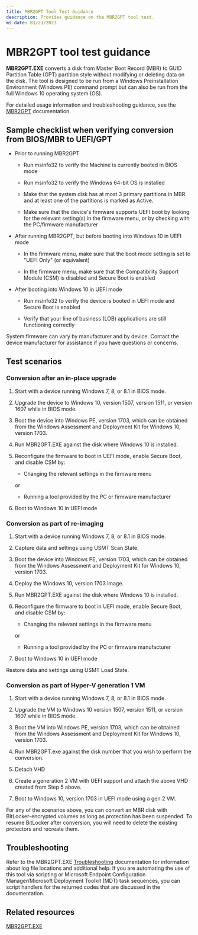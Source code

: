 ```yaml
---
title: MBR2GPT Tool Test Guidance
description: Provides guidance on the MBR2GPT tool test.
ms.date: 03/23/2023
---
```


# MBR2GPT tool test guidance

**MBR2GPT.EXE** converts a disk from Master Boot Record (MBR) to GUID Partition Table (GPT) partition style without modifying or deleting data on the disk. The tool is designed to be run from a Windows Preinstallation Environment (Windows PE) command prompt but can also be run from the full Windows 10 operating system (OS).

For detailed usage information and troubleshooting guidance, see the [MBR2GPT](/windows/deployment/mbr-to-gpt) documentation.

## Sample checklist when verifying conversion from BIOS/MBR to UEFI/GPT

- Prior to running MBR2GPT

  - Run msinfo32 to verify the Machine is currently booted in BIOS mode

  - Run msinfo32 to verify the Windows 64-bit OS is installed

  - Make that the system disk has at most 3 primary partitions in MBR and at least one of the partitions is marked as Active.

  - Make sure that the device's firmware supports UEFI boot by looking for the relevant setting(s) in the firmware menu, or by checking with the PC/firmware manufacturer

- After running MBR2GPT, but before booting into Windows 10 in UEFI mode

  - In the firmware menu, make sure that the boot mode setting is set to "UEFI Only" (or equivalent)

  - In the firmware menu, make sure that the Compatibility Support Module (CSM) is disabled and Secure Boot is enabled

- After booting into Windows 10 in UEFI mode

  - Run msinfo32 to verify the device is booted in UEFI mode and Secure Boot is enabled

  - Verify that your line of business (LOB) applications are still functioning correctly

System firmware can vary by manufacturer and by device. Contact the device manufacturer for assistance if you have questions or concerns.

## Test scenarios

### Conversion after an in-place upgrade

1. Start with a device running Windows 7, 8, or 8.1 in BIOS mode.

1. Upgrade the device to Windows 10, version 1507, version 1511, or version 1607 while in BIOS mode.

1. Boot the device into Windows PE, version 1703, which can be obtained from the Windows Assessment and Deployment Kit for Windows 10, version 1703.

1. Run MBR2GPT.EXE against the disk where Windows 10 is installed.

1. Reconfigure the firmware to boot in UEFI mode, enable Secure Boot, and disable CSM by:

    - Changing the relevant settings in the firmware menu

    or

    - Running a tool provided by the PC or firmware manufacturer

1. Boot to Windows 10 in UEFI mode

### Conversion as part of re-imaging

1. Start with a device running Windows 7, 8, or 8.1 in BIOS mode.

1. Capture data and settings using USMT Scan State.

1. Boot the device into Windows PE, version 1703, which can be obtained from the Windows Assessment and Deployment Kit for Windows 10, version 1703.

1. Deploy the Windows 10, version 1703 image.

1. Run MBR2GPT.EXE against the disk where Windows 10 is installed.

1. Reconfigure the firmware to boot in UEFI mode, enable Secure Boot, and disable CSM by:

    - Changing the relevant settings in the firmware menu

    or

    - Running a tool provided by the PC or firmware manufacturer

1. Boot to Windows 10 in UEFI mode

Restore data and settings using USMT Load State.

### Conversion as part of Hyper-V generation 1 VM

1. Start with a device running Windows 7, 8, or 8.1 in BIOS mode.

1. Upgrade the VM to Windows 10 version 1507, version 1511, or version 1607 while in BIOS mode.

1. Boot the VM into Windows PE, version 1703, which can be obtained from the Windows Assessment and Deployment Kit for Windows 10, version 1703.

1. Run MBR2GPT.exe against the disk number that you wish to perform the conversion.

1. Detach VHD

1. Create a generation 2 VM with UEFI support and attach the above VHD created from Step 5 above.

1. Boot to Windows 10, version 1703 in UEFI mode using a gen 2 VM.

For any of the scenarios above, you can convert an MBR disk with BitLocker-encrypted volumes as long as protection has been suspended. To resume BitLocker after conversion, you will need to delete the existing protectors and recreate them.

## Troubleshooting

Refer to the MBR2GPT.EXE [Troubleshooting](/windows/deployment/mbr-to-gpt#troubleshooting) documentation for information about log file locations and additional help. If you are automating the use of this tool via scripting or Microsoft Endpoint Configuration Manager/Microsoft Deployment Toolkit (MDT) task sequences, you can script handlers for the returned codes that are discussed in the documentation.

## Related resources

[MBR2GPT.EXE](/windows/deployment/mbr-to-gpt)
